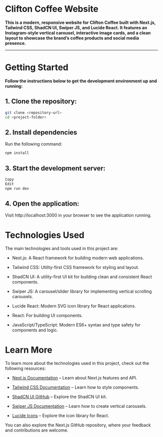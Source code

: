 # Clifton Coffee Website

**This is a modern, responsive website for Clifton Coffee built with Next.js, Tailwind CSS, ShadCN UI, Swiper JS, and Lucide React. It features an Instagram-style vertical carousel, interactive image cards, and a clean layout to showcase the brand’s coffee products and social media presence.**

---

# Getting Started

**Follow the instructions below to get the development environment up and running:**

## 1. Clone the repository:

```bash
git clone <repository-url>
cd <project-folder>
```

## 2. Install dependencies

Run the following command:

```bash
npm install
```

## 3. Start the development server:

```bash
Copy
Edit
npm run dev
```
## 4. Open the application:
Visit http://localhost:3000 in your browser to see the application running.

# Technologies Used
The main technologies and tools used in this project are:

- Next.js: A React framework for building modern web applications.

- Tailwind CSS: Utility-first CSS framework for styling and layout.

- ShadCN UI: A utility-first UI kit for building clean and consistent React components.

- Swiper JS: A carousel/slider library for implementing vertical scrolling carousels.

- Lucide React: Modern SVG icon library for React applications.

- React: For building UI components.

- JavaScript/TypeScript: Modern ES6+ syntax and type safety for components and logic.

# Learn More
To learn more about the technologies used in this project, check out the following resources:

- [Next.js Documentation](https://nextjs.org/docs) – Learn about Next.js features and API.

- [Tailwind CSS Documentation](https://tailwindcss.com/) – Learn how to style components.

- [ShadCN UI GitHub](https://github.com/shadcn-ui/ui) – Explore the ShadCN UI kit.

- [Swiper JS Documentation](https://swiperjs.com/) – Learn how to create vertical carousels.

- [Lucide Icons](https://lucide.dev/icons/) – Explore the icon library for React.

You can also explore the Next.js GitHub repository, where your feedback and contributions are welcome.


